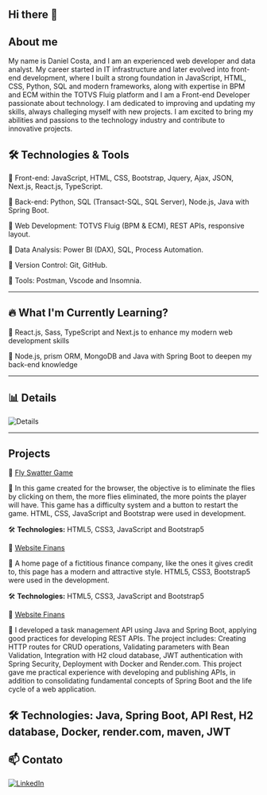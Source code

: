 ## Hi there 👋

## About me

My name is Daniel Costa, and I am an experienced web developer and data analyst. My career started in IT infrastructure and later evolved into front-end development, where I built a strong foundation in JavaScript, HTML, CSS, Python, SQL and modern frameworks, along with expertise in BPM and ECM within the TOTVS Fluig platform and I am a Front-end Developer passionate about technology. I am dedicated to improving and updating my skills, always challeging myself with new projects. I am excited to bring my abilities and passions to the technology industry and contribute to innovative projects.

## 🛠 Technologies & Tools

🔹 Front-end: JavaScript, HTML, CSS, Bootstrap, Jquery, Ajax, JSON, Next.js, React.js, TypeScript.

🔹 Back-end: Python, SQL (Transact-SQL, SQL Server), Node.js, Java with Spring Boot.

🔹 Web Development: TOTVS Fluig (BPM & ECM), REST APIs, responsive layout.

🔹 Data Analysis: Power BI (DAX), SQL, Process Automation.

🔹 Version Control: Git, GitHub.

🔹 Tools: Postman, Vscode and Insomnia.

---

## 🔥 What I'm Currently Learning?

📌 React.js, Sass, TypeScript and Next.js to enhance my modern web development skills

📌 Node.js, prism ORM, MongoDB and Java with Spring Boot to deepen my back-end knowledge

---

## 📊 Details

![Details](https://github-readme-stats.vercel.app/api?username=seuusuario&show_icons=true&theme=dark)

---

## Projects
🔹 [Fly Swatter Game](https://github.com/DevDan99/Game-Mata-Mosquito)

📌 In this game created for the browser, the objective is to eliminate the flies by clicking on them, the more flies eliminated, the more points the player will have. This game has a difficulty system and a button to restart the game. HTML, CSS, JavaScript and Bootstrap were used in development.

🛠 **Technologies:** HTML5, CSS3, JavaScript and Bootstrap5

🔹 [Website Finans](https://github.com/DevDan99/Projeto-Finans)

📌 
A home page of a fictitious finance company, like the ones it gives credit to, this page has a modern and attractive style. HTML5, CSS3, Bootstrap5 were used in the development.

🛠 **Technologies:** HTML5, CSS3, JavaScript and Bootstrap5

🔹 [Website Finans](https://github.com/DevDan99/todolist)

📌
I developed a task management API using Java and Spring Boot, applying good practices for developing REST APIs. The project includes: Creating HTTP routes for CRUD operations, Validating parameters with Bean Validation, Integration with H2 cloud database, JWT authentication with Spring Security, Deployment with Docker and Render.com. This project gave me practical experience with developing and publishing APIs, in addition to consolidating fundamental concepts of Spring Boot and the life cycle of a web application.

🛠 **Technologies:** Java, Spring Boot, API Rest, H2 database, Docker, render.com, maven, JWT
---

## 📫 Contato
[![LinkedIn](https://img.shields.io/badge/LinkedIn-Perfil-blue?style=flat&logo=linkedin)](www.linkedin.com/in/danielcosta-)

<!--
**DevDan99/DevDan99** is a ✨ _special_ ✨ repository because its `README.md` (this file) appears on your GitHub profile.

Here are some ideas to get you started:

- 🔭 I’m currently working on ...
- 🌱 I’m currently learning ...
- 👯 I’m looking to collaborate on ...
- 🤔 I’m looking for help with ...
- 💬 Ask me about ...
- 📫 How to reach me: ...
- 😄 Pronouns: ...
- ⚡ Fun fact: ...
-->
